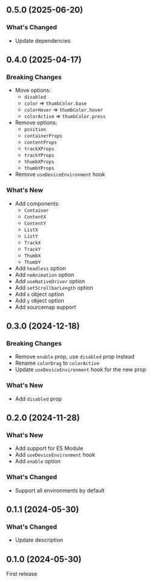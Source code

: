 ## 0.5.0 (2025-06-20)

### What's Changed

- Update dependencies

## 0.4.0 (2025-04-17)

### Breaking Changes

- Move options:
    - `disabled`
    - `color` => `thumbColor.base`
    - `colorHover` => `thumbColor.hover`
    - `colorActive` => `thumbColor.press`
- Remove options:
    - `position`
    - `containerProps`
    - `contentProps`
    - `trackXProps`
    - `trackYProps`
    - `thumbXProps`
    - `thumbYProps`
- Remove `useDeviceEnvironment` hook

### What's New

- Add components:
    - `Container`
    - `ContentX`
    - `ContentY`
    - `ListX`
    - `ListY`
    - `TrackX`
    - `TrackY`
    - `ThumbX`
    - `ThumbY`
- Add `headless` option
- Add `noAnimation` option
- Add `useNativeDriver` option
- Add `setScrollbarLength` option
- Add `x` object option
- Add `y` object option
- Add sourcemap support

## 0.3.0 (2024-12-18)

### Breaking Changes

- Remove `enable` prop, use `disabled` prop instead
- Rename `colorDrag` to `colorActive`
- Update `useDeviceEnvironment` hook for the new prop

### What's New

- Add `disabled` prop

## 0.2.0 (2024-11-28)

### What's New

- Add support for ES Module
- Add `useDeviceEnvironment` hook
- Add `enable` option

### What's Changed

- Support all environments by default

## 0.1.1 (2024-05-30)

### What's Changed

- Update description

## 0.1.0 (2024-05-30)

First release
